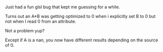 Just had a fun glsl bug that kept me guessing for a while.

Turns out an A*B was getting optimized to 0 when i explicitly set B to 0 but not when I read 0 from an attribute.

Not a problem yup?

Except if A is a nan, you now have different results depending on the source of 0.